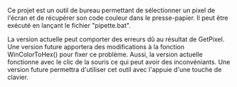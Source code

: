 Ce projet est un outil de bureau permettant de sélectionner un pixel de l'écran et de récupérer son code couleur dans le presse-papier.
Il peut être exécuté en lançant le fichier "pipette.bat".

La version actuelle peut comporter des erreurs dû au résultat de GetPixel. Une version future apportera des modifications à la fonction WinColorToHex() pour fixer ce problème.
Aussi, la version actuelle fonctionne avec le clic de la souris ce qui peut avoir des inconvéniants. Une version future permettra d'utiliser cet outil avec l'appuie d'une touche de clavier.